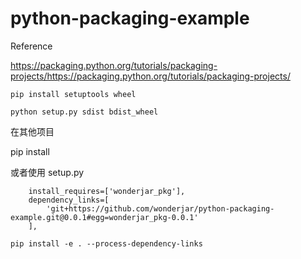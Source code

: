 # python-packaging-example


Reference

https://packaging.python.org/tutorials/packaging-projects/https://packaging.python.org/tutorials/packaging-projects/


```
pip install setuptools wheel

python setup.py sdist bdist_wheel

```


在其他项目

pip install 

或者使用 setup.py

```
	install_requires=['wonderjar_pkg'],
	dependency_links=[
	    'git+https://github.com/wonderjar/python-packaging-example.git@0.0.1#egg=wonderjar_pkg-0.0.1'
	],
```

```
pip install -e . --process-dependency-links
```

